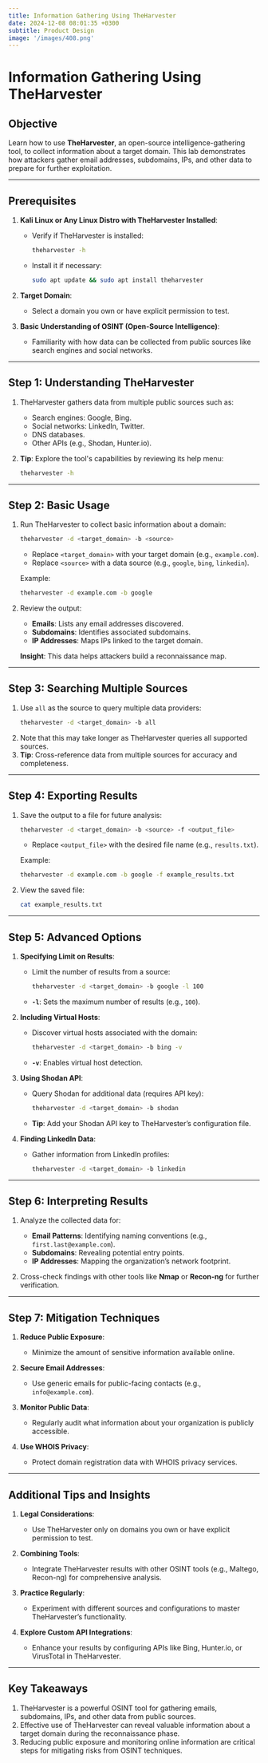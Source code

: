 ```yaml
---
title: Information Gathering Using TheHarvester
date: 2024-12-08 08:01:35 +0300
subtitle: Product Design
image: '/images/408.png'
---
```

# Information Gathering Using TheHarvester

## **Objective**
Learn how to use **TheHarvester**, an open-source intelligence-gathering tool, to collect information about a target domain. This lab demonstrates how attackers gather email addresses, subdomains, IPs, and other data to prepare for further exploitation.

---

## **Prerequisites**
1. **Kali Linux or Any Linux Distro with TheHarvester Installed**:
   - Verify if TheHarvester is installed:
     ```bash
     theharvester -h
     ```
   - Install it if necessary:
     ```bash
     sudo apt update && sudo apt install theharvester
     ```

2. **Target Domain**:
   - Select a domain you own or have explicit permission to test.

3. **Basic Understanding of OSINT (Open-Source Intelligence)**:
   - Familiarity with how data can be collected from public sources like search engines and social networks.

---

## **Step 1: Understanding TheHarvester**
1. TheHarvester gathers data from multiple public sources such as:
   - Search engines: Google, Bing.
   - Social networks: LinkedIn, Twitter.
   - DNS databases.
   - Other APIs (e.g., Shodan, Hunter.io).

2. **Tip**: Explore the tool's capabilities by reviewing its help menu:
   ```bash
   theharvester -h
   ```

---

## **Step 2: Basic Usage**
1. Run TheHarvester to collect basic information about a domain:
   ```bash
   theharvester -d <target_domain> -b <source>
   ```
   - Replace `<target_domain>` with your target domain (e.g., `example.com`).
   - Replace `<source>` with a data source (e.g., `google`, `bing`, `linkedin`).

   Example:
   ```bash
   theharvester -d example.com -b google
   ```

2. Review the output:
   - **Emails**: Lists any email addresses discovered.
   - **Subdomains**: Identifies associated subdomains.
   - **IP Addresses**: Maps IPs linked to the target domain.

   **Insight**: This data helps attackers build a reconnaissance map.

---

## **Step 3: Searching Multiple Sources**
1. Use `all` as the source to query multiple data providers:
   ```bash
   theharvester -d <target_domain> -b all
   ```
2. Note that this may take longer as TheHarvester queries all supported sources.
3. **Tip**: Cross-reference data from multiple sources for accuracy and completeness.

---

## **Step 4: Exporting Results**
1. Save the output to a file for future analysis:
   ```bash
   theharvester -d <target_domain> -b <source> -f <output_file>
   ```
   - Replace `<output_file>` with the desired file name (e.g., `results.txt`).

   Example:
   ```bash
   theharvester -d example.com -b google -f example_results.txt
   ```

2. View the saved file:
   ```bash
   cat example_results.txt
   ```

---

## **Step 5: Advanced Options**
1. **Specifying Limit on Results**:
   - Limit the number of results from a source:
     ```bash
     theharvester -d <target_domain> -b google -l 100
     ```
   - **`-l`**: Sets the maximum number of results (e.g., `100`).

2. **Including Virtual Hosts**:
   - Discover virtual hosts associated with the domain:
     ```bash
     theharvester -d <target_domain> -b bing -v
     ```
   - **`-v`**: Enables virtual host detection.

3. **Using Shodan API**:
   - Query Shodan for additional data (requires API key):
     ```bash
     theharvester -d <target_domain> -b shodan
     ```
   - **Tip**: Add your Shodan API key to TheHarvester’s configuration file.

4. **Finding LinkedIn Data**:
   - Gather information from LinkedIn profiles:
     ```bash
     theharvester -d <target_domain> -b linkedin
     ```

---

## **Step 6: Interpreting Results**
1. Analyze the collected data for:
   - **Email Patterns**: Identifying naming conventions (e.g., `first.last@example.com`).
   - **Subdomains**: Revealing potential entry points.
   - **IP Addresses**: Mapping the organization’s network footprint.

2. Cross-check findings with other tools like **Nmap** or **Recon-ng** for further verification.

---

## **Step 7: Mitigation Techniques**
1. **Reduce Public Exposure**:
   - Minimize the amount of sensitive information available online.

2. **Secure Email Addresses**:
   - Use generic emails for public-facing contacts (e.g., `info@example.com`).

3. **Monitor Public Data**:
   - Regularly audit what information about your organization is publicly accessible.

4. **Use WHOIS Privacy**:
   - Protect domain registration data with WHOIS privacy services.

---

## **Additional Tips and Insights**
1. **Legal Considerations**:
   - Use TheHarvester only on domains you own or have explicit permission to test.

2. **Combining Tools**:
   - Integrate TheHarvester results with other OSINT tools (e.g., Maltego, Recon-ng) for comprehensive analysis.

3. **Practice Regularly**:
   - Experiment with different sources and configurations to master TheHarvester’s functionality.

4. **Explore Custom API Integrations**:
   - Enhance your results by configuring APIs like Bing, Hunter.io, or VirusTotal in TheHarvester.

---

## **Key Takeaways**
1. TheHarvester is a powerful OSINT tool for gathering emails, subdomains, IPs, and other data from public sources.
2. Effective use of TheHarvester can reveal valuable information about a target domain during the reconnaissance phase.
3. Reducing public exposure and monitoring online information are critical steps for mitigating risks from OSINT techniques.
